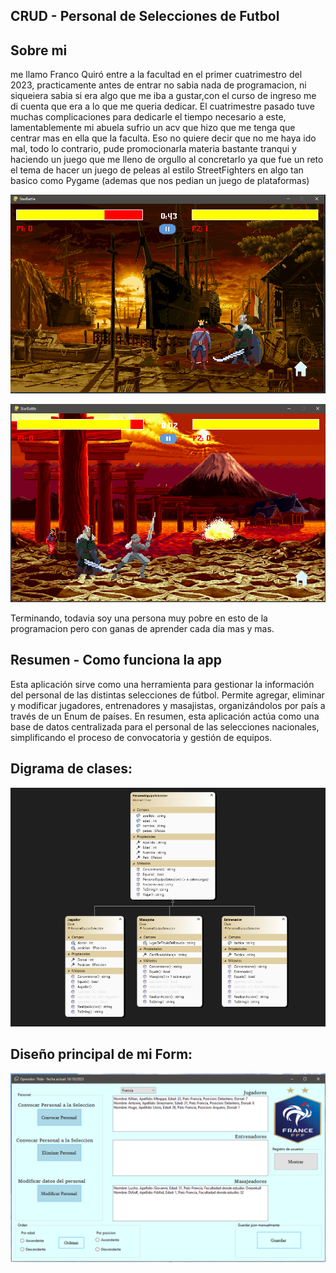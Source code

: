 ## CRUD - Personal de Selecciones de Futbol

## Sobre mi
me llamo Franco Quiró entre a la facultad en el primer cuatrimestro del 2023, practicamente antes de entrar no sabia nada de programacion, ni siqueiera sabia si era algo que me iba a gustar,con el curso de ingreso me di cuenta que era a lo que me queria dedicar. El cuatrimestre pasado tuve muchas complicaciones para dedicarle el tiempo necesario a este, lamentablemente mi abuela sufrio un acv que hizo que me tenga que centrar mas en ella que la faculta. Eso no quiere decir que no me haya ido mal, todo lo contrario, pude promocionarla materia bastante tranqui y haciendo un juego que me lleno de orgullo al concretarlo ya que fue un reto el tema de hacer un juego de peleas al estilo StreetFighters en algo tan basico como Pygame (ademas que nos pedian un juego de plataformas)

![Alt text](<Captura de pantalla 2023-10-16 211600.png>)

![Alt text](<Captura de pantalla 2023-10-16 211414.png>)

Terminando, todavia soy una persona muy pobre en esto de la programacion pero con ganas de aprender cada dia mas y mas.

## Resumen - Como funciona la app
Esta aplicación sirve como una herramienta para gestionar la información del personal de las distintas selecciones de fútbol. Permite agregar, eliminar y modificar jugadores, entrenadores y masajistas, organizándolos por país a través de un Enum de países. En resumen, esta aplicación actúa como una base de datos centralizada para el personal de las selecciones nacionales, simplificando el proceso de convocatoria y gestión de equipos.

## Digrama de clases:

![Alt text](<Captura de pantalla 2023-11-07 184409.png>)

## Diseño principal de mi Form:

![Alt text](<Captura de pantalla 2023-10-16 222841.png>)
